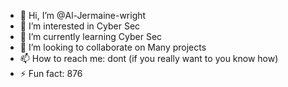 - 👋 Hi, I’m @Al-Jermaine-wright
- 👀 I’m interested in Cyber Sec
- 🌱 I’m currently learning Cyber Sec
- 💞️ I’m looking to collaborate on Many projects
- 📫 How to reach me: dont (if you really want to you know how)
- ⚡ Fun fact: 876

<!---
Al-Jermaine-wright/Al-Jermaine-wright is a ✨ special ✨ repository because its `README.md` (this file) appears on your GitHub profile.
You can click the Preview link to take a look at your changes.
--->

